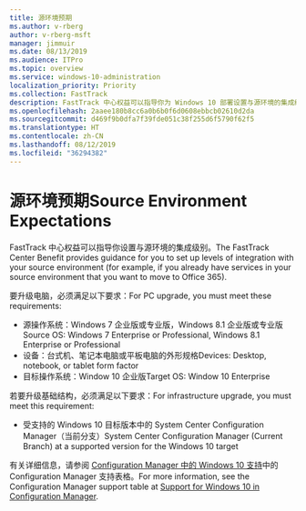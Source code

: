 ```yaml
---
title: 源环境预期
ms.author: v-rberg
author: v-rberg-msft
manager: jimmuir
ms.date: 08/13/2019
ms.audience: ITPro
ms.topic: overview
ms.service: windows-10-administration
localization_priority: Priority
ms.collection: FastTrack
description: FastTrack 中心权益可以指导你为 Windows 10 部署设置与源环境的集成级别。
ms.openlocfilehash: 2aaee180b8cc6a0b6b0f6d0608ebbcb02610d2da
ms.sourcegitcommit: d469f9b0dfa7f39fde051c38f255d6f5790f62f5
ms.translationtype: HT
ms.contentlocale: zh-CN
ms.lasthandoff: 08/12/2019
ms.locfileid: "36294382"
---
```

# <a name="source-environment-expectations"></a><span data-ttu-id="905e1-103">源环境预期</span><span class="sxs-lookup"><span data-stu-id="905e1-103">Source Environment Expectations</span></span>

<span data-ttu-id="905e1-104">FastTrack 中心权益可以指导你设置与源环境的集成级别。</span><span class="sxs-lookup"><span data-stu-id="905e1-104">The FastTrack Center Benefit provides guidance for you to set up levels of integration with your source environment (for example, if you already have services in your source environment that you want to move to Office 365).</span></span>
  
<span data-ttu-id="905e1-105">要升级电脑，必须满足以下要求：</span><span class="sxs-lookup"><span data-stu-id="905e1-105">For PC upgrade, you must meet these requirements:</span></span>

- <span data-ttu-id="905e1-106">源操作系统：Windows 7 企业版或专业版，Windows 8.1 企业版或专业版</span><span class="sxs-lookup"><span data-stu-id="905e1-106">Source OS: Windows 7 Enterprise or Professional, Windows 8.1 Enterprise or Professional</span></span>
- <span data-ttu-id="905e1-107">设备：台式机、笔记本电脑或平板电脑的外形规格</span><span class="sxs-lookup"><span data-stu-id="905e1-107">Devices: Desktop, notebook, or tablet form factor</span></span>
- <span data-ttu-id="905e1-108">目标操作系统：Window 10 企业版</span><span class="sxs-lookup"><span data-stu-id="905e1-108">Target OS: Window 10 Enterprise</span></span>

<span data-ttu-id="905e1-109">若要升级基础结构，必须满足以下要求：</span><span class="sxs-lookup"><span data-stu-id="905e1-109">For infrastructure upgrade, you must meet this requirement:</span></span>   

- <span data-ttu-id="905e1-110">受支持的 Windows 10 目标版本中的 System Center Configuration Manager（当前分支）</span><span class="sxs-lookup"><span data-stu-id="905e1-110">System Center Configuration Manager (Current Branch) at a supported version for the Windows 10 target</span></span>

<span data-ttu-id="905e1-111">有关详细信息，请参阅 [Configuration Manager 中的 Windows 10 支持](https://docs.microsoft.com/sccm/core/plan-design/configs/support-for-windows-10)中的 Configuration Manager 支持表格。</span><span class="sxs-lookup"><span data-stu-id="905e1-111">For more information, see the Configuration Manager support table at [Support for Windows 10 in Configuration Manager](https://docs.microsoft.com/sccm/core/plan-design/configs/support-for-windows-10).</span></span>
  

 